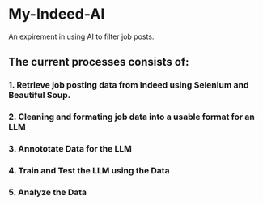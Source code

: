 # My-Indeed-AI
An expirement in using AI to filter job posts. 

## The current processes consists of:
### 1. Retrieve job posting data from Indeed using Selenium and Beautiful Soup.
### 2. Cleaning and formating job data into a usable format for an LLM
### 3. Annototate Data for the LLM
### 4. Train and Test the LLM using the Data
### 5. Analyze the Data
